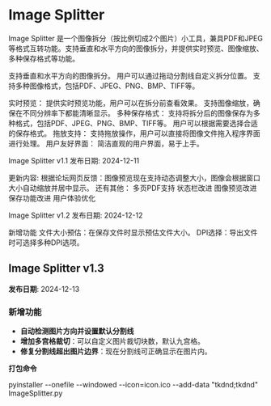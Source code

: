 # Image Splitter

Image Splitter 是一个图像拆分（按比例切成2个图片）小工具，兼具PDF和JPEG等格式互转功能。支持垂直和水平方向的图像拆分，并提供实时预览、图像缩放、多种保存格式等功能。

支持垂直和水平方向的图像拆分。
用户可以通过拖动分割线自定义拆分位置。
支持多种图像格式，包括PDF、JPEG、PNG、BMP、TIFF等。

实时预览：
提供实时预览功能，用户可以在拆分前查看效果。
支持图像缩放，确保在不同分辨率下都能清晰显示。
多种保存格式：
支持将拆分后的图像保存为多种格式，包括PDF、JPEG、PNG、BMP、TIFF等。
用户可以根据需要选择合适的保存格式。
拖放支持：
支持拖放操作，用户可以直接将图像文件拖入程序界面进行处理。
用户友好界面：
简洁直观的用户界面，易于上手。

Image Splitter v1.1
发布日期: 2024-12-11

更新内容:
根据论坛网页反馈：图像预览现在支持动态调整大小，图像会根据窗口大小自动缩放并居中显示。
还有其他：
多页PDF支持
状态栏改进
图像预览改进
保存功能改进
用户体验优化

Image Splitter v1.2
发布日期: 2024-12-12

新增功能
文件大小预估：在保存文件时显示预估文件大小。
DPI选择：导出文件时可选择多种DPI选项。

## Image Splitter v1.3

**发布日期**: 2024-12-13
### 新增功能
- **自动检测图片方向并设置默认分割线**
- **增加多宫格裁切**：可以自定义图片裁切块数，默认九宫格。
- **修复分割线超出图片边界**：现在分割线可正确显示在图片内。

**打包命令**

pyinstaller --onefile --windowed --icon=icon.ico --add-data "tkdnd;tkdnd" ImageSplitter.py


